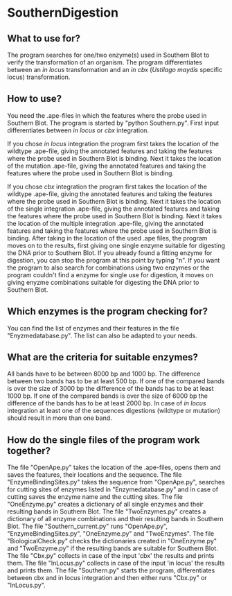 # SouthernDigestion

## What to use for?
The program searches for one/two enzyme(s) used
in Southern Blot to verify the transformation of
an organism.
The program differentiates between an _in locus_ 
transformation and an _in cbx_ (_Ustilago maydis_ 
specific locus) transformation.


## How to use?
You need the .ape-files in which the features where the
probe used in Southern Blot.
The program is started by "python Southern.py".
First input differentiates between _in locus_ or
_cbx_ integration. 

If you chose _in locus_ integration the program first
takes the location of the wildtype .ape-file, giving
the annotated features and taking the features where
the probe used in Southern Blot is binding. 
Next it takes the location of the mutation 
.ape-file, giving the annotated features
and taking the features where the probe used in 
Southern Blot is binding.

If you chose _cbx_ integration the program first
takes the location of the wildtype .ape-file, giving
the annotated features and taking the features where
the probe used in Southern Blot is binding.
Next it takes the location of the single integration
.ape-file, giving the annotated features
and taking the features where the probe used in
Southern Blot is binding.
Next it takes the location of the multiple integration
.ape-file, giving the annotated features
and taking the features where the probe used in
Southern Blot is binding.
After taking in the location of the used .ape files,
the program moves on to the results, first giving one
single enzyme suitable for digesting the DNA prior to
Southern Blot. If you already found a fitting enzyme 
for digestion, you can stop the program at this point
by typing "n". If you want the program to also search 
for combinations using two enzymes or the program
couldn't find a enzyme for single use for digestion,
it moves on giving enyzme combinations suitable for
digesting the DNA prior to Southern Blot.

## Which enzymes is the program checking for?
You can find the list of enzymes and their features 
in the file "Enyzmedatabase.py". The list can also be
adapted to your needs.

## What are the criteria for suitable enzymes?
All bands have to be between 8000 bp and 1000 bp.
The difference between two bands has to be at least 
500 bp. If one of the compared bands is over the 
size of 3000 bp the difference of the bands has to be
at least 1000 bp. If one of the compared bands is over
the size of 6000 bp the difference of the bands has
to be at least 2000 bp. In case of _in locus_ integration
at least one of the sequences digestions (wildtype or
mutation) should result in more than one band.

## How do the single files of the program work together?
The file "OpenApe.py" takes the location of the 
.ape-files, opens them and saves the features, their
locations and the sequence.
The file "EnzymeBindingSites.py" takes the sequence from
"OpenApe.py", searches for cutting sites of enzymes
listed in "Enzymedatabase.py" and in case of cutting
saves the enzyme name and the cutting sites.
The file "OneEnzyme.py" creates a dictionary of all single enzymes
and their resulting bands in Southern Blot.
The file "TwoEnzymes.py" creates a dictionary of all enzyme
combinations and their resulting bands in Southern Blot.
The file "Southern_current.py" runs "OpenApe.py",
"EnzymeBindingSites.py", "OneEnzyme.py" and "TwoEnzymes".
The file "BiologicalCheck.py" checks the dictionaries
created in "OneEnzyme.py" and "TwoEnzyme.py" if the 
resulting bands are suitable for Southern Blot.
The file "Cbx.py" collects in case of the input 'cbx'
the results and prints them.
The file "InLocus.py" collects in case of the input
'in locus' the results and prints them.
The file "Southern.py" starts the program,
differentiates between cbx and in locus integration and
then either runs "Cbx.py" or "InLocus.py".
